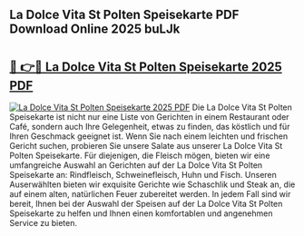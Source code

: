 ## La Dolce Vita St Polten Speisekarte PDF Download Online 2025 buLJk

# <h2><a href="http://gc68cf.nevu.top/?p=La+Dolce+Vita+St+Polten+Speisekarte">🔗 👉🔴 La Dolce Vita St Polten Speisekarte 2025 PDF</a></h2>

[![La Dolce Vita St Polten Speisekarte 2025 PDF](https://i.imgur.com/dBaPXMq.png)](http://gc68cf.nevu.top/?p=La+Dolce+Vita+St+Polten+Speisekarte)
Die La Dolce Vita St Polten Speisekarte ist nicht nur eine Liste von Gerichten in einem Restaurant oder Café, sondern auch Ihre Gelegenheit, etwas zu finden, das köstlich und für Ihren Geschmack geeignet ist. Wenn Sie nach einem leichten und frischen Gericht suchen, probieren Sie unsere Salate aus unserer La Dolce Vita St Polten Speisekarte. Für diejenigen, die Fleisch mögen, bieten wir eine umfangreiche Auswahl an Gerichten auf der La Dolce Vita St Polten Speisekarte an: Rindfleisch, Schweinefleisch, Huhn und Fisch. Unseren Auserwählten bieten wir exquisite Gerichte wie Schaschlik und Steak an, die auf einem alten, natürlichen Feuer zubereitet werden. In jedem Fall sind wir bereit, Ihnen bei der Auswahl der Speisen auf der La Dolce Vita St Polten Speisekarte zu helfen und Ihnen einen komfortablen und angenehmen Service zu bieten.

